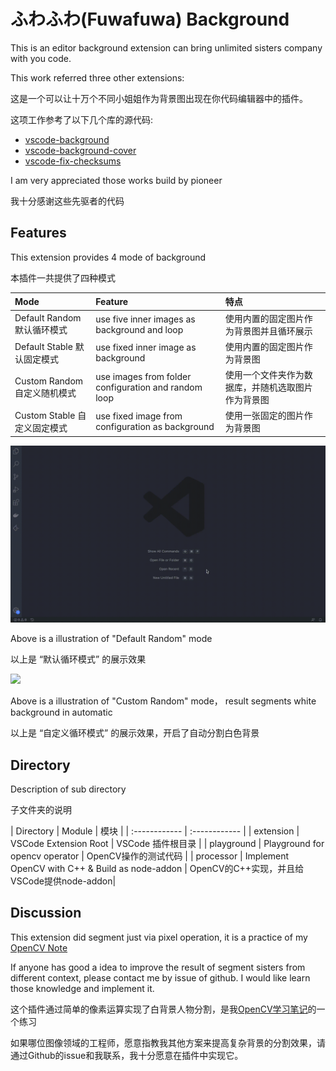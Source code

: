 # ふわふわ(Fuwafuwa) Background

This is an editor background extension can bring unlimited sisters company with you code.

This work referred three other extensions:

这是一个可以让十万个不同小姐姐作为背景图出现在你代码编辑器中的插件。

这项工作参考了以下几个库的源代码:

* [vscode-background](https://github.com/shalldie/vscode-background)
* [vscode-background-cover](https://github.com/vscode-extension/vscode-background-cover)
* [vscode-fix-checksums](https://github.com/lehni/vscode-fix-checksums)

I am very appreciated those works build by pioneer

我十分感谢这些先驱者的代码

## Features

This extension provides 4 mode of background

本插件一共提供了四种模式

| Mode    | Feature    | 特点 |
| :------------ | :------------ | :------------ |
| Default Random 默认循环模式 | use five inner images as background and loop | 使用内置的固定图片作为背景图并且循环展示 |
| Default Stable 默认固定模式 | use fixed inner image as background | 使用内置的固定图片作为背景图 |
| Custom Random 自定义随机模式 | use images from folder configuration and random loop | 使用一个文件夹作为数据库，并随机选取图片作为背景图 |
| Custom Stable 自定义固定模式 | use fixed image from configuration as background | 使用一张固定的图片作为背景图 |

![](https://github.com/AlanLi7991/fuwafuwa-background/blob/master/extension/media/sample.gif?raw=true)

Above is a illustration of "Default Random" mode

以上是 “默认循环模式” 的展示效果

![](https://github.com/AlanLi7991/fuwafuwa-background/blob/master/extension/media/custom.gif?raw=true)

Above is a illustration of "Custom Random" mode， result segments white background in automatic

以上是 “自定义循环模式” 的展示效果，开启了自动分割白色背景

## Directory

Description of sub directory 

子文件夹的说明

| Directory    | Module   | 模块   |
| :------------ | :------------ |
| extension     | VSCode Extension Root | VSCode 插件根目录 |
| playground    | Playground for opencv operator | OpenCV操作的测试代码 |
| processor     | Implement OpenCV with C++ & Build as node-addon | OpenCV的C++实现，并且给VSCode提供node-addon|


## Discussion

This extension did segment just via pixel operation, it is a practice of my [OpenCV Note](https://github.com/AlanLi7991/opencv-turtorial-notes)

If anyone has good a idea to improve the result of segment sisters from different context, please contact me by issue of github. I would like learn those knowledge and implement it.

这个插件通过简单的像素运算实现了白背景人物分割，是我[OpenCV学习笔记](https://github.com/AlanLi7991/opencv-turtorial-notes)的一个练习

如果哪位图像领域的工程师，愿意指教我其他方案来提高复杂背景的分割效果，请通过Github的issue和我联系，我十分愿意在插件中实现它。

